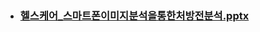 
* ### [헬스케어_스마트폰이미지분석을통한처방전분석.pptx](https://github.com/Sehun-github/Dongguk_University/files/11583776/_.pptx)
